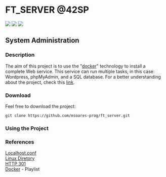 # FT_SERVER @42SP
![](https://img.shields.io/badge/%C3%89cole-42SP-blue)
![](https://img.shields.io/badge/Web-Server-red)
![](https://img.shields.io/badge/Language-PHP-yellow)
## System Administration

### Description
The aim of this project is to use the "[docker](https://www.docker.com/)" technology to install a complete Web service. This service can run multiple tasks, in this case: Wordpress, phpMyAdmin, and a SQL database. For a better understanding about the project, check this [link](https://github.com/msoares-prog/ft_server/blob/master/ft_server-en.subject.pdf).

### Download
Feel free to download the project:
```
git clone https://github.com/msoares-prog/ft_server.git
```

### Using the Project

### References

[Localhost.conf](https://www.humankode.com/ssl/create-a-selfsigned-certificate-for-nginx-in-5-minutes)  
[Linux Diretory](https://www.howtogeek.com/117435/htg-explains-the-linux-directory-structure-explained/)  
[HTTP 301](https://en.wikipedia.org/wiki/HTTP_301)  
[Docker](https://www.youtube.com/playlist?list=PLhW3qG5bs-L99pQsZ74f-LC-tOEsBp2rK) - Playlist